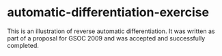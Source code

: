 automatic-differentiation-exercise
==================================

This is an illustration of reverse automatic differentiation. It was written as part of a proposal for GSOC 2009 and was accepted and successfully completed.

